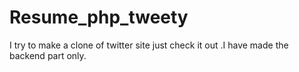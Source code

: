# Resume_php_tweety
I try to make a clone of twitter site just check it out .I have made the backend part only.
